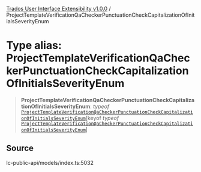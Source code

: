 [Trados User Interface Extensibility v1.0.0](../wiki/globals) / ProjectTemplateVerificationQaCheckerPunctuationCheckCapitalizationOfInitialsSeverityEnum

# Type alias: ProjectTemplateVerificationQaCheckerPunctuationCheckCapitalizationOfInitialsSeverityEnum

> **ProjectTemplateVerificationQaCheckerPunctuationCheckCapitalizationOfInitialsSeverityEnum**: *typeof* [`ProjectTemplateVerificationQaCheckerPunctuationCheckCapitalizationOfInitialsSeverityEnum`](../wiki/Variable.ProjectTemplateVerificationQaCheckerPunctuationCheckCapitalizationOfInitialsSeverityEnum)\[keyof *typeof* [`ProjectTemplateVerificationQaCheckerPunctuationCheckCapitalizationOfInitialsSeverityEnum`](../wiki/Variable.ProjectTemplateVerificationQaCheckerPunctuationCheckCapitalizationOfInitialsSeverityEnum)\]

## Source

lc-public-api/models/index.ts:5032
